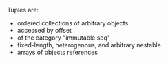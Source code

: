 Tuples are:
- ordered collections of arbitrary objects
- accessed by offset
- of the category "immutable seq"
- fixed-length, heterogenous, and arbitrary nestable
- arrays of objects references

